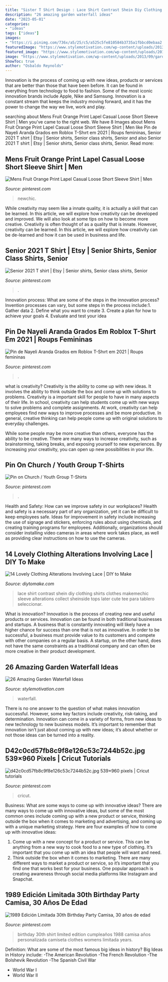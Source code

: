 ```yaml
---
title: "Sister T Shirt Design : Lace Shirt Contrast Shein Diy Clothing Shirts Clothes Makemechic Sleeve Alterations Collect Sheinside Tops Later Cute Tee Para Tablero Seleccionar"
description: "26 amazing garden waterfall ideas"
date: "2023-05-01"
categories:
- "ideas"
tags: ["ideas"]
images:
- "https://i.pinimg.com/736x/a5/25/c5/a525c5fe810584b3735a1fbbcd0ebaa2.jpg"
featuredImage: "https://www.stylemotivation.com/wp-content/uploads/2013/09/garden-waterfalls-12.jpg"
featured_image: "https://www.stylemotivation.com/wp-content/uploads/2013/09/garden-waterfalls-12.jpg"
image: "https://www.stylemotivation.com/wp-content/uploads/2013/09/garden-waterfalls-12.jpg"
ShowToc: true
author: "Osbaldo Reynolds"
---
```



Innovation is the process of coming up with new ideas, products or services that are better than those that have been before. It can be found in everything from technology to food to fashion. Some of the most iconic innovation brands include Apple, Nike and Samsung. Innovation is a constant stream that keeps the industry moving forward, and it has the power to change the way we live, work and play.

	

		
searching about Mens Fruit Orange Print Lapel Casual Loose Short Sleeve Shirt | Men you've came to the right web. We have 8 Images about Mens Fruit Orange Print Lapel Casual Loose Short Sleeve Shirt | Men like Pin de Nayeli Aranda Grados em Roblox T-Shırt em 2021 | Roups femininas, Senior 2021 T shirt | Etsy | Senior shirts, Senior class shirts, Senior and also Senior 2021 T shirt | Etsy | Senior shirts, Senior class shirts, Senior. Read more:
		
    
## Mens Fruit Orange Print Lapel Casual Loose Short Sleeve Shirt | Men

<img loading=lazy src="https://i.pinimg.com/736x/7f/f9/6c/7ff96cfcd10d1e144ffcc546c25313f3.jpg" onerror="this.onerror=null;this.src='https://tse4.mm.bing.net/th?id=OIP.TPKPWBta6JI0Q67sQdhvYgHaJ3&amp;pid=15.1';" alt="Mens Fruit Orange Print Lapel Casual Loose Short Sleeve Shirt | Men">

_Source: pinterest.com_

>newchic. 

	

While creativity may seem like a innate quality, it is actually a skill that can be learned. In this article, we will explore how creativity can be developed and improved. We will also look at some tips on how to become more creative.
Creativity is often thought of as a quality that is innate. However, creativity can be learned. In this article, we will explore how creativity can be de-learned and how it can be used in business and life.

    
## Senior 2021 T Shirt | Etsy | Senior Shirts, Senior Class Shirts, Senior

<img loading=lazy src="https://i.pinimg.com/736x/1a/66/ff/1a66ffbbb2badf2615be247be03a0dc7.jpg" onerror="this.onerror=null;this.src='https://tse4.mm.bing.net/th?id=OIP.Xult8nPJmgOI0bCd3zFi_wHaJ3&amp;pid=15.1';" alt="Senior 2021 T shirt | Etsy | Senior shirts, Senior class shirts, Senior">

_Source: pinterest.com_

>. 

	

Innovation process: What are some of the steps in the innovation process?
Invention processes can vary, but some steps in the process include:1. Gather data 2. Define what you want to create 3. Create a plan for how to achieve your goals 4. Evaluate and test your idea 
    
## Pin De Nayeli Aranda Grados Em Roblox T-Shırt Em 2021 | Roups Femininas

<img loading=lazy src="https://i.pinimg.com/736x/7c/db/bb/7cdbbb6d44c3ec826c9fa76f92c1959b.jpg" onerror="this.onerror=null;this.src='https://tse3.mm.bing.net/th?id=OIP.xaRtv-FSkX-PoxO_eNzAbQHaLa&amp;pid=15.1';" alt="Pin de Nayeli Aranda Grados em Roblox T-Shırt em 2021 | Roups femininas">

_Source: pinterest.com_

>. 

	

what is creativity?
Creativity is the ability to come up with new ideas. It involves the ability to think outside the box and come up with solutions to problems.
Creativity is a important skill for people to have in many aspects of their life. In school, creativity can help students come up with new ways to solve problems and complete assignments. At work, creativity can help employees find new ways to improve processes and be more productive. In general, creative thinking can help people come up with original solutions to everyday challenges.

While some people may be more creative than others, everyone has the ability to be creative. There are many ways to increase creativity, such as brainstorming, taking breaks, and exposing yourself to new experiences. By increasing your creativity, you can open up new possibilities in your life.

    
## Pin On Church / Youth Group T-Shirts

<img loading=lazy src="https://i.pinimg.com/736x/a5/25/c5/a525c5fe810584b3735a1fbbcd0ebaa2.jpg" onerror="this.onerror=null;this.src='https://tse1.mm.bing.net/th?id=OIP.v9H82qjHJ5DHZjDDqQmprAHaO0&amp;pid=15.1';" alt="Pin on Church / Youth Group T-Shirts">

_Source: pinterest.com_

>. 

	

Health and Safety: How can we improve safety in our workplaces?
Health and safety is a necessary part of any organization, yet it can be difficult to keep employees safe. Ideas for improvement in safety include increasing the use of signage and stickers, enforcing rules about using chemicals, and creating training programs for employees. Additionally, organizations should consider installing video cameras in areas where work takes place, as well as providing clear instructions on how to use the cameras.

    
## 14 Lovely Clothing Alterations Involving Lace | DIY To Make

<img loading=lazy src="http://www.diytomake.com/wp-content/uploads/2016/11/Black-Contrast-Lace-T-Shirt.jpg" onerror="this.onerror=null;this.src='https://tse3.mm.bing.net/th?id=OIP.7LH3_misOMZq3B201uHDKAHaJy&amp;pid=15.1';" alt="14 Lovely Clothing Alterations Involving Lace | DIY to Make">

_Source: diytomake.com_

>lace shirt contrast shein diy clothing shirts clothes makemechic sleeve alterations collect sheinside tops later cute tee para tablero seleccionar. 

	

What is innovation?
Innovation is the process of creating new and useful products or services. Innovation can be found in both traditional businesses and startups. A business that is constantly innovating will likely have a higher chance for success than one that is not as innovative. In order to be successful, a business must provide value to its customers and compete with other companies on a regular basis. A startup, on the other hand, does not have the same constraints as a traditional company and can often be more creative in their product development.

    
## 26 Amazing Garden Waterfall Ideas

<img loading=lazy src="https://www.stylemotivation.com/wp-content/uploads/2013/09/garden-waterfalls-12.jpg" onerror="this.onerror=null;this.src='https://tse2.mm.bing.net/th?id=OIP.Wgkt6Gu0_-wUELg_dEBQFQHaLO&amp;pid=15.1';" alt="26 Amazing Garden Waterfall Ideas">

_Source: stylemotivation.com_

>waterfall. 

	

There is no one answer to the question of what makes innovation successful. However, some key factors include creativity, risk-taking, and determination. Innovation can come in a variety of forms, from new ideas to new technology to new business models. It’s important to remember that innovation isn’t just about coming up with new ideas; it’s about whether or not those ideas can be turned into a reality.

    
## D42c0cd57fb8c9f8e126c53c7244b52c.jpg 539×960 Pixels | Cricut Tutorials

<img loading=lazy src="https://i.pinimg.com/736x/2a/30/2b/2a302ba7cc0b91696c9b6ea3d2b24085.jpg" onerror="this.onerror=null;this.src='https://tse1.mm.bing.net/th?id=OIP.XnS31g4L81yZtLC_aUPJbQHaNM&amp;pid=15.1';" alt="d42c0cd57fb8c9f8e126c53c7244b52c.jpg 539×960 pixels | Cricut tutorials">

_Source: pinterest.com_

>cricut. 

	

Business: What are some ways to come up with innovative ideas?
There are many ways to come up with innovative ideas, but some of the most common ones include coming up with a new product or service, thinking outside the box when it comes to marketing and advertising, and coming up with a unique marketing strategy. Here are four examples of how to come up with innovative ideas: 
1. Come up with a new concept for a product or service. This can be anything from a new way to cook food to a new type of clothing. It’s important that you come up with an idea that people will want and need. 
2. Think outside the box when it comes to marketing. There are many different ways to market a product or service, so it’s important that you find one that works best for your business. One popular approach is creating awareness through social media platforms like Instagram and Snapchat.

    
## 1989 Edición Limitada 30th Birthday Party Camisa, 30 Años De Edad

<img loading=lazy src="https://i.pinimg.com/736x/01/5b/cb/015bcb83721c2bb0a95e526d9736cc45.jpg" onerror="this.onerror=null;this.src='https://tse2.mm.bing.net/th?id=OIP.cWfZr_DKEBpYSBRU4NoEogHaF7&amp;pid=15.1';" alt="1989 Edición Limitada 30th Birthday Party Camisa, 30 años de edad">

_Source: pinterest.com_

>birthday 30th shirt limited edition cumpleaños 1988 camisa años personalizada camiseta clothes womens limitada years. 

	

Definition: What are some of the most famous big ideas in history?
Big Ideas in History include: 
-The American Revolution 
-The French Revolution 
-The Bolshevik Revolution 
-The Spanish Civil War 
- World War I 
- World War II

